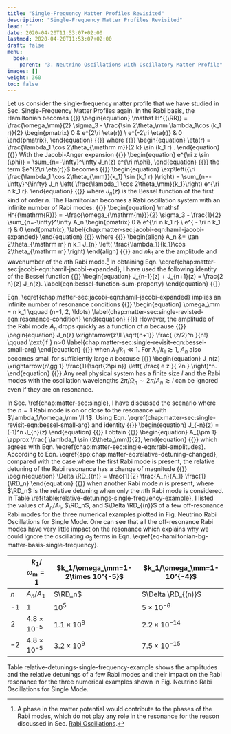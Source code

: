 ```yaml
---
title: "Single-Frequency Matter Profiles Revisited"
description: "Single-Frequency Matter Profiles Revisited"
lead: ""
date: 2020-04-20T11:53:07+02:00
lastmod: 2020-04-20T11:53:07+02:00
draft: false
menu:
  book:
    parent: "3. Neutrino Oscillations with Oscillatory Matter Profile"
images: []
weight: 360
toc: false
---
```



Let us consider the single-frequency matter profile that we have studied in Sec. Single-Frequency Matter Profiles again. In the Rabi basis, the Hamiltonian becomes
{{<m>}}
\begin{equation}
    \mathsf H^{(\RR)} = \frac{\omega_\mm}{2} \sigma_3 - \frac{\sin 2\theta_\mm \lambda_1\cos (k_1 r)}{2} \begin{pmatrix}
        0 & e^{2\ri \eta(r)} \\
        e^{-2\ri \eta(r)} & 0
    \end{pmatrix},
\end{equation}
{{</m>}}
where
{{<m>}}
\begin{equation}
    \eta(r) =  \frac{\lambda_1 \cos 2\theta_{\mathrm m}}{2 k} \sin (k_1 r) .
\end{equation}
{{</m>}}
With the Jacobi-Anger expansion
{{<m>}}
\begin{equation}
e^{\ri z \sin (\phi)} = \sum_{n=-\infty}^\infty  J_n(z) e^{\ri n\phi},
\end{equation}
{{</m>}}
the term $e^{2\ri \eta(r)}$ becomes
{{<m>}}
\begin{equation}
    \exp\left({\ri \frac{\lambda_1 \cos 2\theta_{\mm}}{k_1} \sin (k_1 r) }\right)  =  \sum_{n=-\infty}^{\infty} J_n \left( \frac{\lambda_1 \cos 2\theta_\mm}{k_1}\right) e^{\ri n k_1 r}.
\end{equation}
{{</m>}}
where $J_n(z)$ is the Bessel function of the first kind of order $n$. The Hamiltonian becomes a Rabi oscillation system with an infinite number of Rabi modes:
{{<m>}}
\begin{equation}
    \mathsf H^{(\mathrm{R})} =
    -\frac{\omega_{\mathrm{m}}}{2} \sigma_3
    -  \frac{1}{2} \sum_{n=-\infty}^\infty A_n \begin{pmatrix}
    0 &  e^{\ri n k_1  r} \\
     e^{ - \ri n k_1 r} & 0
    \end{pmatrix},
    \label{chap:matter-sec:jacobi-eqn:hamil-jacobi-expanded}
\end{equation}
{{</m>}}
where
{{<m>}}
\begin{align}
    A_n &= \tan 2\theta_{\mathrm m} n k_1 J_{n} \left( \frac{\lambda_1}{k_1}\cos 2\theta_{\mathrm m} \right)
\end{align}
{{</m>}}
and $n k_1$ are the amplitude and wavenumber of the $n$th Rabi mode.[^rabimode]
In obtaining Eqn. \eqref{chap:matter-sec:jacobi-eqn:hamil-jacobi-expanded}, I have used the following identity of the Bessel function
{{<m>}}
\begin{equation}
    J_{n-1}(z) + J_{n+1}(z) = \frac{2 n}{z} J_n(z).
    \label{eqn:bessel-function-sum-property}
\end{equation}
{{</m>}}


Eqn. \eqref{chap:matter-sec:jacobi-eqn:hamil-jacobi-expanded} implies an infinite number of resonance conditions
{{<m>}}
\begin{equation}
    \omega_\mm  = n k_1 \qquad (n=1, 2, \ldots)
    \label{chap:matter-sec:single-revisted-eqn:resonance-condition}
\end{equation}
{{</m>}}
However, the amplitude of the Rabi mode $A_n$ drops quickly as a function of $n$ because
{{<m>}}
\begin{equation}
    J_n(z) \xrightarrow{z\ll \sqrt{n+1}} \frac{ (z/2)^n }{n!} \qquad \text{if } n>0
    \label{chap:matter-sec:single-revisit-eqn:bessel-small-arg}
\end{equation}
{{</m>}}
when $\lambda_1/k_1 \ll 1$. For $\lambda_1/k_1\gtrsim 1$, $A_n$ also becomes small for sufficiently large $n$ because
{{<m>}}
\begin{equation}
    J_n(z) \xrightarrow{n\gg 1} \frac{1}{\sqrt{2\pi n}} \left( \frac{ e z }{ 2n } \right)^n.
\end{equation}
{{</m>}}
Any real physical system has a finite size $l$ and the Rabi modes with the oscillation wavelengths $2\pi/\Omega_n\sim 2\pi/A_n  \gtrsim l$ can be ignored even if they are on resonance.





In Sec. \ref{chap:matter-sec:single}, I have discussed the scenario where the $n=1$ Rabi mode is on or close to the resonance with $\lambda_1/\omega_\mm \ll 1$. Using Eqn. \eqref{chap:matter-sec:single-revisit-eqn:bessel-small-arg} and identity
{{<m>}}
\begin{equation}
    J_{-n}(z) =(-1)^n J_{n}(z)
\end{equation}
{{</m>}}
I obtain
{{<m>}}
\begin{equation}
    A_{\pm 1} \approx \frac{ \lambda_1 \sin (2\theta_\mm)}{2},
\end{equation}
{{</m>}}
which agrees with Eqn. \eqref{chap:matter-sec:single-eqn:rabi-amplitudes}. According to Eqn. \eqref{app:chap:matter-eq:relative-detuning-changed}, compared with the case where the first Rabi mode is present, the relative detuning of the Rabi resonance has a change of magnitude
{{<m>}}
\begin{equation}
\Delta \RD_{(n)} = \frac{1}{2} \frac{A_n}{A_1} \frac{1}{\RD_n}
\end{equation}
{{</m>}}
when another Rabi mode $n$ is present, where $\RD_n$ is the relative detuning when only the $n$th Rabi mode is considered. In Table \ref{table:relative-detunings-single-frequency-example}, I listed the values of $A_n/A_1$, $\RD_n$, and $\Delta \RD_{(n)}$ of a few off-resonance Rabi modes for the three numerical examples plotted in Fig. Neutrino Rabi Oscillations for Single Mode. One can see that all the off-resonance Rabi modes have very little impact on the resonance which explains why we could ignore the oscillating $\sigma_3$ terms in Eqn. \eqref{eq-hamiltonian-bg-matter-basis-single-frequency}.




|  | $k_1/\omega_{\mathrm m}=1$ | $k_1/\omega_\mm=1-2\times 10^{-5}$ | $k_1/\omega_\mm=1-10^{-4}$ |
|-----------------------|-------------------------------------------------|---------------------------------------------------------|------------------------------------------------|
| $n$                   | $A_n/A_1$                                       | $\RD_n$                                                 | $\Delta \RD_{(n)}$                             | $A_n/A_1$            | $\RD_n$            | $\Delta \RD_{(n)}$   | $A_n/A_1$            | $\RD_n$            | $\Delta \RD_{(n)}$   |
| -1                    | $1$                                             | $10^5$                                                  | $5\times 10^{-6}$                              | 1                    | $10^{5}$           | $5\times 10^{-6}$    | $1$                  | $10^{5}$           | $5\times 10^{-6}$    |
| 2                     | $4.8 \times 10^{-5}$                            | $1.1 \times 10^{9}$                                     | $2.2\times 10^{-14}$                           | $4.8 \times 10^{-5}$ | $1.1\times 10^9$   | $2.2\times 10^{-14}$ | $4.8 \times 10^{-5}$ | $1.1\times 10^9$   | $2.2\times 10^{-14}$ |
| $-2$                  | $4.8 \times 10^{-5}$                            | $3.2\times 10^{9}$                                      | $7.5\times 10^{-15}$                           | $4.8 \times 10^{-5}$ | $3.2\times 10^{9}$ | $7.5\times 10^{-15}$ | $4.8 \times 10^{-5}$ | $3.2\times 10^{9}$ | $7.6\times 10^{-15}$ |

Table relative-detunings-single-frequency-example shows the amplitudes and the relative detunings of a few Rabi modes and their impact on the Rabi resonance for the three numerical examples shown in Fig. Neutrino Rabi Oscillations for Single Mode.


[^rabimode]: A phase in the matter potential would contribute to the phases of the Rabi modes, which do not play any role in the resonance for the reason discussed in Sec. [Rabi Oscillations](/book/oscillations-with-oscillatory-matter-profiles/rabi-oscillations/).
